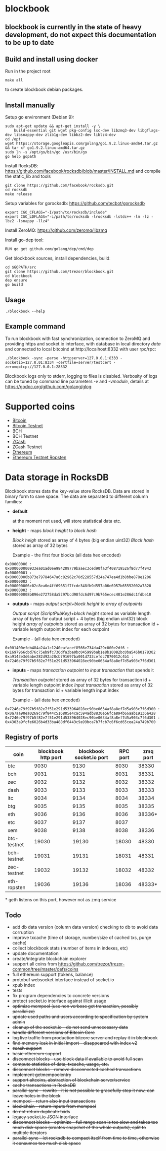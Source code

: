 # blockbook

## **blockbook is currently in the state of heavy development, do not expect this documentation to be up to date**

## Build and install using docker

Run in the project root

```
make all
```

to create blockbook debian packages.

## Install manually

Setup go environment (Debian 9):

```
sudo apt-get update && apt-get install -y \
    build-essential git wget pkg-config lxc-dev libzmq3-dev libgflags-dev libsnappy-dev zlib1g-dev libbz2-dev liblz4-dev
cd /opt
wget https://storage.googleapis.com/golang/go1.9.2.linux-amd64.tar.gz && tar xf go1.9.2.linux-amd64.tar.gz
sudo ln -s /opt/go/bin/go /usr/bin/go
go help gopath
```

Install RocksDB: https://github.com/facebook/rocksdb/blob/master/INSTALL.md
and compile the static_lib and tools

```
git clone https://github.com/facebook/rocksdb.git
cd rocksdb
make release
```

Setup variables for gorocksdb: https://github.com/tecbot/gorocksdb

```
export CGO_CFLAGS="-I/path/to/rocksdb/include"
export CGO_LDFLAGS="-L/path/to/rocksdb -lrocksdb -lstdc++ -lm -lz -lbz2 -lsnappy -llz4"
```

Install ZeroMQ: https://github.com/zeromq/libzmq

Install go-dep tool:
```
RUN go get github.com/golang/dep/cmd/dep
```

Get blockbook sources, install dependencies, build:

```
cd $GOPATH/src
git clone https://github.com/trezor/blockbook.git
cd blockbook
dep ensure
go build
```

## Usage

```
./blockbook --help
```

## Example command
To run blockbook with fast synchronization, connection to ZeroMQ and providing https and socket.io interface, with database in local directory *data* and connected to local bitcoind at http://localhost:8332 with user rpc/rpc:
```
./blockbook -sync -parse -httpserver=127.0.0.1:8333 -socketio=127.0.01:8334 -certfile=server/testcert -zeromq=tcp://127.0.0.1:28332
```
Blockbook logs only to stderr, logging to files is disabled. Verbosity of logs can be tuned by command line parameters *-v* and *-vmodule*, details at https://godoc.org/github.com/golang/glog


# Supported coins

- [Bitcoin](bchain/coins/btc/btc.md)
- [Bitcoin Testnet](bchain/coins/btc/btctestnet.md)
- BCH
- BCH Testnet
- [ZCash](bchain/coins/zec/zec.md)
- ZCash Testnet
- [Ethereum](bchain/coins/eth/eth.md)
- [Ethereum Testnet Ropsten](bchain/coins/eth/ethropsten.md)

# Data storage in RocksDB

Blockbook stores data the key-value store RocksDB. Data are stored in binary form to save space.
The data are separated to different column families:

- **default**

  at the moment not used, will store statistical data etc.

- **height** - maps *block height* to *block hash*

  *Block heigh* stored as array of 4 bytes (big endian uint32)
  *Block hash* stored as array of 32 bytes

  Example - the first four blocks (all data hex encoded)
```
0x00000000 : 0x000000000933ea01ad0ee984209779baaec3ced90fa3f408719526f8d77f4943
0x00000001 : 0x00000000b873e79784647a6c82962c70d228557d24a747ea4d1b8bbe878e1206
0x00000002 : 0x000000006c02c8ea6e4ff69651f7fcde348fb9d557a06e6957b65552002a7820
0x00000003 : 0x000000008b896e272758da5297bcd98fdc6d97c9b765ecec401e286dc1fdbe10
```

- **outputs** -  maps *output script+block height* to *array of outpoints*

  *Output script (ScriptPubKey)+block height* stored as variable length array of bytes for output script + 4 bytes (big endian uint32) block height
  *array of outpoints* stored as array of 32 bytes for transaction id + variable length outpoint index for each outpoint

  Example - (all data hex encoded)
```
0x001400efeb484a24a1c1240eafacef8566e734da429c000e2df6 : 0x1697966cbd76c75eb9fc736dfa3ba0bc045999bab1e8b10082bc0ba546b0178302
0xa9143e3d6abe282d92a28cb791697ba001d733cefdc7870012c4b1 : 0x7246e79f97b5f82e7f51e291d533964028ec90be0634af8a8ef7d5a903c7f6d301
```

- **inputs** - maps *transaction outpoint* to *input transaction* that spends it

  *Transaction outpoint* stored as array of 32 bytes for transaction id + variable length outpoint index
  *Input transaction* stored as array of 32 bytes for transaction id + variable length input index

  Example - (all data hex encoded)
```
0x7246e79f97b5f82e7f51e291d533964028ec90be0634af8a8ef7d5a903c7f6d300 : 0x0a7aa90ea0269c79f844c516805e4cac594adb8830e56fca894b66aab19136a428
0x7246e79f97b5f82e7f51e291d533964028ec90be0634af8a8ef7d5a903c7f6d301 : 0x4303a9fcfe6026b4d33ba488df6443c9a99bca7b7fcb7c6f6cd65cea24a749b700
```

## Registry of ports

| coin        | blockbook http port | blockbook socket.io port | RPC port | zmq port |
|-------------|---------------------|--------------------------|----------|----------|
| btc         | 9030                | 9130                     | 8030     | 38330    |
| bch         | 9031                | 9131                     | 8031     | 38331    |
| zec         | 9032                | 9132                     | 8032     | 38332    |
| dash        | 9033                | 9133                     | 8033     | 38333    |
| ltc         | 9034                | 9134                     | 8034     | 38334    |
| btg         | 9035                | 9135                     | 8035     | 38335    |
| eth         | 9036                | 9136                     | 8036     | 38336*   |
| etc         | 9037                | 9137                     | 8037     |          |
| xem         | 9038                | 9138                     | 8038     | 38336    |
| btc-testnet | 19030               | 19130                    | 18030    | 48330    |
| bch-testnet | 19031               | 19131                    | 18031    | 48331    |
| zec-testnet | 19032               | 19132                    | 18032    | 48332    |
| eth-ropsten | 19036               | 19136                    | 18036    | 48333*   |
\* geth listens on this port, however not as zmq service

## Todo

- add db data version (column data version) checking to db to avoid data corruption
- improve txcache (time of storage, number/size of cached txs, purge cache)
- collect blockbook stats (number of items in indexes, etc)
- update documentation
- create/integrate blockchain explorer
- support all coins from https://github.com/trezor/trezor-common/tree/master/defs/coins
- full ethereum support (tokens, balance)
- protobuf websocket interface instead of socket.io
- xpub index
- tests
- fix program dependencies to concrete versions
- protect socket.io interface against illicit usage
- ~~optimize mempool (use non verbose get transaction, possibly parallelize)~~
- ~~update used paths and users according to specification by system admin~~
- ~~cleanup of the socket.io - do not send unnecessary data~~
- ~~handle different versions of Bitcoin Core~~
- ~~log live traffic from production bitcore server and replay it in blockbook~~
- ~~find memory leak in initial import - disappeared with index v2~~
- ~~zcash support~~
- ~~basic ethereum support~~
- ~~disconnect blocks - use block data if available to avoid full scan~~
- ~~compute statistics of data, txcache, usage, etc.~~
- ~~disconnect blocks - remove disconnected cached transactions~~
- ~~implement getmempoolentry~~
- ~~support altcoins, abstraction of blockchain server/service~~
- ~~cache transactions in RocksDB~~
- ~~parallel sync - rewrite - it is not possible to gracefully stop it now, can leave holes in the block~~
- ~~mempool - return also input transactions~~
- ~~blockchain - return inputs from mempool~~
- ~~do not return duplicate txids~~
- ~~legacy socket.io JSON interface~~
- ~~disconnect blocks - optimize - full range scan is too slow and takes too much disk space (creates snapshot of the whole outputs), split to multiple iterators~~
- ~~parallel sync - let rocksdb to compact itself from time to time, otherwise it consumes too much disk space~~
